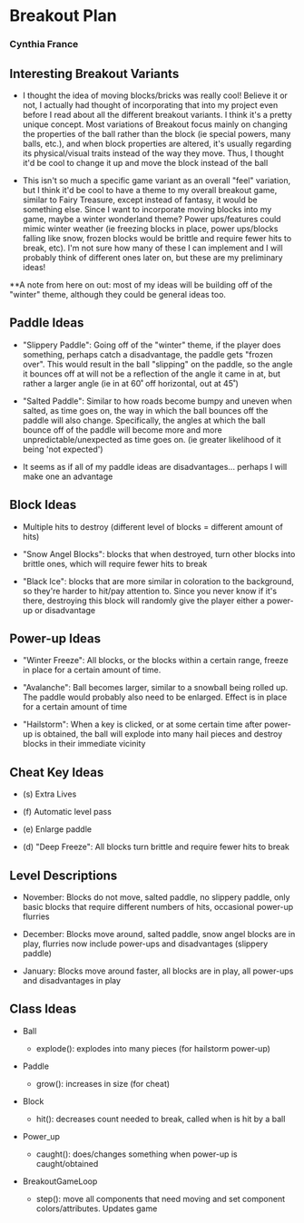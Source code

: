 # Breakout Plan
### Cynthia France


## Interesting Breakout Variants

 * I thought the idea of moving blocks/bricks was really cool! Believe it or not, I actually had
    thought of incorporating that into my project even before I read about all the different 
    breakout variants. I think it's a pretty unique concept. Most variations of Breakout 
    focus mainly on changing the properties of the ball rather than the block (ie special powers,
    many balls, etc.), and when block properties are altered, it's usually regarding its physical/visual
    traits instead of the way they move. Thus, I thought it'd be cool to change it up and move the 
    block instead of the ball

 * This isn't so much a specific game variant as an overall "feel" variation, but I think it'd be 
    cool to have a theme to my overall breakout game, similar to Fairy Treasure, except instead
    of fantasy, it would be something else. Since I want to incorporate moving blocks into my game,
    maybe a winter wonderland theme? Power ups/features could mimic winter weather (ie freezing 
    blocks in place, power ups/blocks falling like snow, frozen blocks would be brittle and require
    fewer hits to break, etc). I'm not sure how many of these I can implement and I will probably 
    think of different ones later on, but these are my preliminary ideas!

**A note from here on out: most of my ideas will be building off of the "winter" theme, although they
could be general ideas too.

## Paddle Ideas

 * "Slippery Paddle": Going off of the "winter" theme, if the player does something, perhaps 
    catch a disadvantage, the paddle gets "frozen over". This would result in the ball 
    "slipping" on the paddle, so the angle it bounces off at will not be a reflection of the 
    angle it came in at, but rather a larger angle (ie in at 60˚ off horizontal, out at 45˚)

 * "Salted Paddle": Similar to how roads become bumpy and uneven when salted, as time goes on,
    the way in which the ball bounces off the paddle will also change. Specifically, the angles
    at which the ball bounce off of the paddle will become more and more unpredictable/unexpected
    as time goes on. (ie greater likelihood of it being 'not expected')
 * It seems as if all of my paddle ideas are disadvantages... perhaps I will make one an advantage
 

## Block Ideas

 * Multiple hits to destroy (different level of blocks = different amount of hits)

 * "Snow Angel Blocks": blocks that when destroyed, turn other blocks into brittle ones, which
    will require fewer hits to break

 * "Black Ice": blocks that are more similar in coloration to the background, so they're harder
    to hit/pay attention to. Since you never know if it's there, destroying this block will randomly
    give the player either a power-up or disadvantage


## Power-up Ideas

 * "Winter Freeze": All blocks, or the blocks within a certain range, freeze in place for a certain
    amount of time. 

 * "Avalanche": Ball becomes larger, similar to a snowball being rolled up. The paddle would probably
    also need to be enlarged. Effect is in place for a certain amount of time

 * "Hailstorm": When a key is clicked, or at some certain time after power-up is obtained, 
    the ball will explode into many hail pieces and destroy blocks in their immediate vicinity


## Cheat Key Ideas

 * (s) Extra Lives

 * (f) Automatic level pass

 * (e) Enlarge paddle

 * (d) "Deep Freeze": All blocks turn brittle and require fewer hits to break


## Level Descriptions

 * November: Blocks do not move, salted paddle, no slippery paddle, only basic blocks that
    require different numbers of hits, occasional power-up flurries

 * December: Blocks move around, salted paddle, snow angel blocks are in play, flurries now include
    power-ups and disadvantages (slippery paddle)

 * January: Blocks move around faster, all blocks are in play, all power-ups and disadvantages
    in play


## Class Ideas

 * Ball
   * explode(): explodes into many pieces (for hailstorm power-up)

 * Paddle
   * grow(): increases in size (for cheat)

 * Block
   * hit(): decreases count needed to break, called when is hit by a ball

 * Power_up
   * caught(): does/changes something when power-up is caught/obtained
 
 * BreakoutGameLoop
   * step(): move all components that need moving and set component colors/attributes. 
     Updates game

